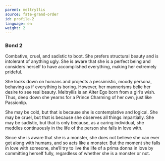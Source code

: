 ```yaml
---
parent: meltryllis
source: fate-grand-order
id: profile-2
language: en
weight: 2
---
```


### Bond 2

Combative, cruel, and sadistic to boot.
She prefers structural beauty and is intolerant of anything ugly.
She is aware that she is a perfect being and considers herself to have accomplished everything, making her extremely prideful.

She looks down on humans and projects a pessimistic, moody persona, behaving as if everything is boring. However, her mannerisms belie her desire to see real beauty.
Meltryllis is an Alter Ego born from a girl’s wish. Thus, deep down she yearns for a Prince Charming of her own, just like Passionlip.

She may be cold, but that is because she is contemplative and logical. She may be cruel, but that is because she observes all things impartially. She may be sadistic, but that is only because, as a caring individual, she meddles continuously in the life of the person she falls in love with.

Since she is aware that she is a monster, she does not believe she can ever get along with humans, and so acts like a monster. But the moment she falls in love with someone, she’ll try to live the life of a prima donna in love by committing herself fully, regardless of whether she is a monster or not.
